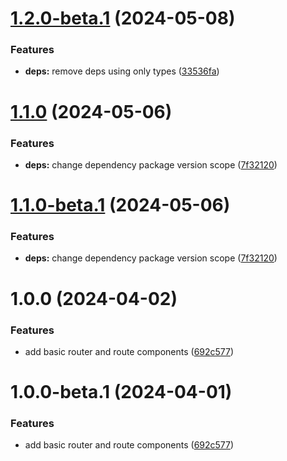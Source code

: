 # [1.2.0-beta.1](https://github.com/TomokiMiyauci/react-router/compare/1.1.0...1.2.0-beta.1) (2024-05-08)


### Features

* **deps:** remove deps using only types ([33536fa](https://github.com/TomokiMiyauci/react-router/commit/33536fa4fc926eac61056cd6140cc3a159581be2))

# [1.1.0](https://github.com/TomokiMiyauci/react-router/compare/1.0.0...1.1.0) (2024-05-06)


### Features

* **deps:** change dependency package version scope ([7f32120](https://github.com/TomokiMiyauci/react-router/commit/7f32120f2b08ab652f1c1d2b4b8716bbe7b3db11))

# [1.1.0-beta.1](https://github.com/TomokiMiyauci/react-router/compare/1.0.0...1.1.0-beta.1) (2024-05-06)


### Features

* **deps:** change dependency package version scope ([7f32120](https://github.com/TomokiMiyauci/react-router/commit/7f32120f2b08ab652f1c1d2b4b8716bbe7b3db11))

# 1.0.0 (2024-04-02)


### Features

* add basic router and route components ([692c577](https://github.com/TomokiMiyauci/react-router/commit/692c5778c50377c4835f80f4c15e0085c3344c59))

# 1.0.0-beta.1 (2024-04-01)


### Features

* add basic router and route components ([692c577](https://github.com/TomokiMiyauci/react-router/commit/692c5778c50377c4835f80f4c15e0085c3344c59))
